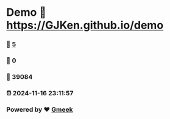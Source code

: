 # Demo :link: https://GJKen.github.io/demo 
### :page_facing_up: [5](https://GJKen.github.io/demo/tag.html) 
### :speech_balloon: 0 
### :hibiscus: 39084 
### :alarm_clock: 2024-11-16 23:11:57 
### Powered by :heart: [Gmeek](https://github.com/Meekdai/Gmeek)
